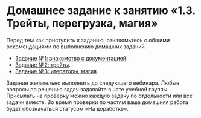 # Домашнее задание к занятию «1.3. Трейты, перегрузка, магия»

Перед тем как приступить к заданию, ознакомьтесь с общими рекомендациями по выполнению домашних заданий.

* [Задание №1: знакомство с документацией](exercise-01.md).
* [Задание №2: трейты](exercise-02.md).
* [Задание №3: итераторы, магия](exercise-03.md).

Задание желательно выполнить до следующего вебинара. Любые вопросы по решению задач задавайте в чате учебной группы. Присылать на проверку можно каждую задачу по отдельности или все задачи вместе. Во время проверки по частям ваша домашняя работа будет обозначаться статусом «На доработке».
